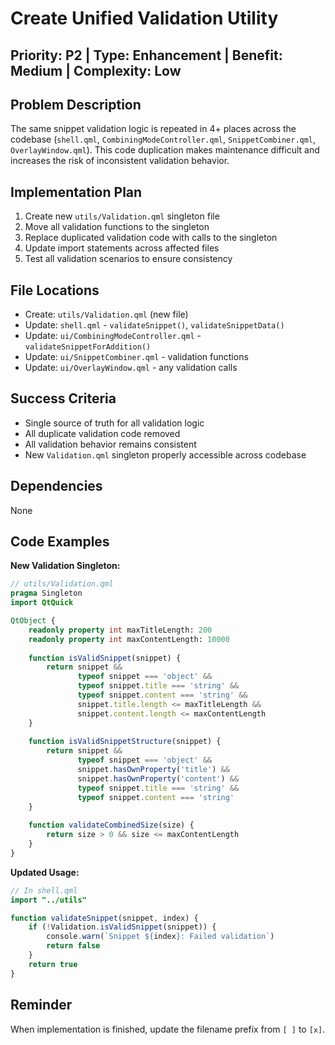 # Create Unified Validation Utility

## Priority: P2 | Type: Enhancement | Benefit: Medium | Complexity: Low

## Problem Description

The same snippet validation logic is repeated in 4+ places across the codebase (`shell.qml`, `CombiningModeController.qml`, `SnippetCombiner.qml`, `OverlayWindow.qml`). This code duplication makes maintenance difficult and increases the risk of inconsistent validation behavior.

## Implementation Plan

1. Create new `utils/Validation.qml` singleton file
2. Move all validation functions to the singleton
3. Replace duplicated validation code with calls to the singleton
4. Update import statements across affected files
5. Test all validation scenarios to ensure consistency

## File Locations

- Create: `utils/Validation.qml` (new file)
- Update: `shell.qml` - `validateSnippet()`, `validateSnippetData()`
- Update: `ui/CombiningModeController.qml` - `validateSnippetForAddition()`
- Update: `ui/SnippetCombiner.qml` - validation functions
- Update: `ui/OverlayWindow.qml` - any validation calls

## Success Criteria

- Single source of truth for all validation logic
- All duplicate validation code removed
- All validation behavior remains consistent
- New `Validation.qml` singleton properly accessible across codebase

## Dependencies

None

## Code Examples

**New Validation Singleton:**
```qml
// utils/Validation.qml
pragma Singleton
import QtQuick

QtObject {
    readonly property int maxTitleLength: 200
    readonly property int maxContentLength: 10000
    
    function isValidSnippet(snippet) {
        return snippet && 
               typeof snippet === 'object' &&
               typeof snippet.title === 'string' &&
               typeof snippet.content === 'string' &&
               snippet.title.length <= maxTitleLength &&
               snippet.content.length <= maxContentLength
    }
    
    function isValidSnippetStructure(snippet) {
        return snippet && 
               typeof snippet === 'object' &&
               snippet.hasOwnProperty('title') && 
               snippet.hasOwnProperty('content') &&
               typeof snippet.title === 'string' &&
               typeof snippet.content === 'string'
    }
    
    function validateCombinedSize(size) {
        return size > 0 && size <= maxContentLength
    }
}
```

**Updated Usage:**
```qml
// In shell.qml
import "../utils"

function validateSnippet(snippet, index) {
    if (!Validation.isValidSnippet(snippet)) {
        console.warn(`Snippet ${index}: Failed validation`)
        return false
    }
    return true
}
```

## Reminder

When implementation is finished, update the filename prefix from `[ ]` to `[x]`.
